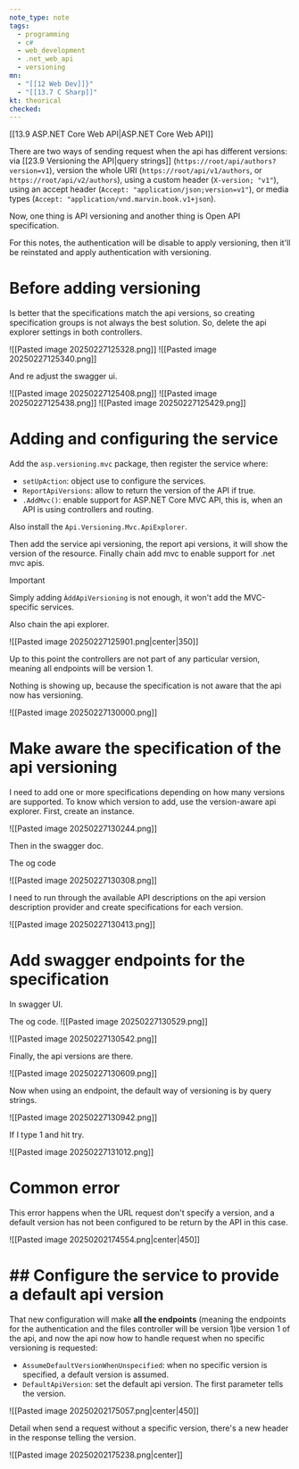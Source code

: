 ```yaml
---
note_type: note
tags:
  - programming
  - c#
  - web_development
  - .net_web_api
  - versioning
mn:
  - "[[12 Web Dev]]}"
  - "[[13.7 C Sharp]]"
kt: theorical
checked:
---
```

[[13.9 ASP.NET Core Web API|ASP.NET Core Web API]]

There are two ways of sending request when the api has different versions: via [[23.9 Versioning the API|query strings]] (`https://root/api/authors?version=v1`), version the whole URI (`https://root/api/v1/authors`, or `https://root/api/v2/authors`), using a custom header (`X-version; "v1"`), using an accept header (`Accept: "application/json;version=v1"`), or media types (`Accept: "application/vnd.marvin.book.v1+json`).  

Now, one thing is API versioning and another thing is Open API specification. 

For this notes, the authentication will be disable to apply versioning, then it'll be reinstated and apply authentication with versioning.

# Before adding versioning
Is better that the specifications match the api versions, so creating specification groups is not always the best solution. So, delete the api explorer settings in both controllers.

![[Pasted image 20250227125328.png]]
![[Pasted image 20250227125340.png]]

And re adjust the swagger ui.

![[Pasted image 20250227125408.png]]
![[Pasted image 20250227125438.png]]
![[Pasted image 20250227125429.png]]
# Adding and configuring the service
Add the `asp.versioning.mvc` package, then register the service where:
- `setUpAction`: object use to configure the services.
- `ReportApiVersions`: allow to return the version of the API if true.
- `.AddMvc()`: enable support for ASP.NET Core MVC API, this is, when an API is using controllers and routing.

Also install the `Api.Versioning.Mvc.ApiExplorer`.  

Then add the service api versioning, the report api versions, it will show the version of the resource. Finally chain add mvc to enable support for .net mvc apis. 

>[!important]
>Simply adding `ÀddApiVersioning` is not enough, it won't add the MVC-specific services.

Also chain the api explorer. 

![[Pasted image 20250227125901.png|center|350]]

Up to this point the controllers are not part of any particular version, meaning all endpoints will be version 1.

Nothing is showing up, because the specification is not aware that the api now has versioning. 

![[Pasted image 20250227130000.png]]

# Make aware the specification of the api versioning
I need to add one or more specifications depending on how many versions are supported. To know which version to add, use the version-aware api explorer. First, create an instance. 

![[Pasted image 20250227130244.png]]

Then in the swagger doc.

The og code

![[Pasted image 20250227130308.png]]

I need to run through the available API descriptions on the api version description provider and create specifications for each version.

![[Pasted image 20250227130413.png]] 

# Add swagger endpoints for the specification
In swagger UI.

The og code.
![[Pasted image 20250227130529.png]]

![[Pasted image 20250227130542.png]]

Finally, the api versions are there.

![[Pasted image 20250227130609.png]]

Now when using an endpoint, the default way of versioning is by query strings.

![[Pasted image 20250227130942.png]]

If I type 1 and hit try.

![[Pasted image 20250227131012.png]]

# Common error
This error happens when the URL request don't specify a version, and a default version has not been configured to be return by the API in this case.

![[Pasted image 20250202174554.png|center|450]]

# ## Configure the service to provide a default api version
That new configuration will make **all the endpoints** (meaning the endpoints for the authentication and the files controller will be version 1)be version 1 of the api, and now the api now how to handle request when no specific versioning is requested:
-	`AssumeDefaultVersionWhenUnspecified`: when no specific version is specified, a default version is assumed. 
-	`DefaultApiVersion`: set the default api version. The first parameter tells the version.


![[Pasted image 20250202175057.png|center|450]]

Detail when send a request without a specific version, there's a new header in the response telling the version. 

![[Pasted image 20250202175238.png|center]]
